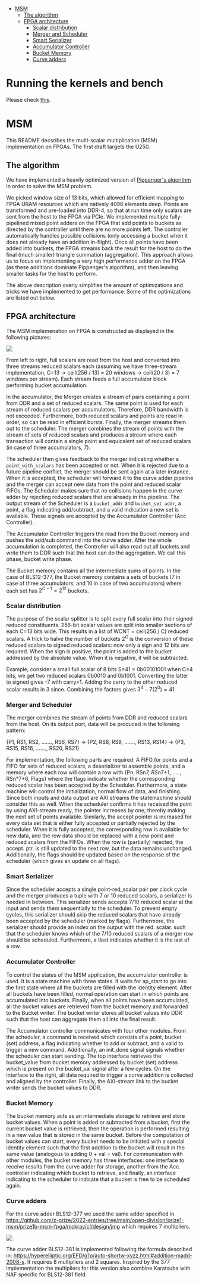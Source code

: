 <!-- TOC start (generated with https://github.com/derlin/bitdowntoc) -->

- [MSM](#msm)
   * [The algorithm](#the-algorithm)
   * [FPGA architecture](#fpga-architecture)
      + [Scalar distribution](#scalar-distribution)
      + [Merger and Scheduler](#merger-and-scheduler)
      + [Smart Serializer](#smart-serializer)
      + [Accumulator Controller](#accumulator-controller)
      + [Bucket Memory](#bucket-memory)
      + [Curve adders](#curve-adders)

<!-- TOC end -->

<!-- TOC --><a name="Running the kernels and bench"></a>
# Running the kernels and bench
Please check [this](sw/test_code/README.md).

<!-- TOC --><a name="msm"></a>
# MSM

This README decsribes the multi-scalar multiplication (MSM) implementation on FPGAs. The first draft targets the U250.

<!-- TOC --><a name="the-algorithm"></a>
## The algorithm

We have implemented a heavily optimized version of [Pippenger's algorithm](https://dl.acm.org/doi/abs/10.1137/0209022) in order to solve the MSM problem.

We picked window size of 13 bits, which allowed for efficient mapping to FPGA URAM resources which are natively 4096 elements deep. Points are transformed and pre-loaded into DDR-4, so that at run time only scalars are sent from the host to the FPGA via PCIe. We implemented multiple fully-pipelined mixed point adders on the FPGA that add points to buckets as directed by the controller until there are no more points left. The controller automatically handles possible collisions (only accessing a bucket when it does not already have an addition in-flight). Once all points have been added into buckets, the FPGA streams back the result for the host to do the final (much smaller) triangle summation (aggregation). This approach allows us to focus on implementing a very high performance adder on the FPGA (as these additions dominate Pippenger's algorithm), and then leaving smaller tasks for the host to perform.

The above description overly simplifies the amount of optimizations and tricks we have implemented to get performance. Some of the optimizations are listed out below.

<!-- TOC --><a name="fpga-architecture"></a>
## FPGA architecture

The MSM implemenation on FPGA is constructed as displayed in the following pictures:

![](docs/msm_system_top.png)

From left to right, full scalars are read from the host and converted into three streams reduced scalars each (assuming we have three-stream implementation, C=13 → ceil(256 / 13) = 20 windows → ceil(20 / 3) = 7 windows per stream). Each stream feeds a full accumulator block performing bucket accumulation.

In the accumulator, the Merger creates a stream of pairs containing a point from DDR and a set of reduced scalars. The same point is used for each stream of reduced scalars per accumulators. Therefore, DDR bandwidth is not exceeded. Furthermore, both reduced scalars and points are read in order, so can be read in efficient bursts. Finally, the merger streams them out to the scheduler. The merger combines the stream of points with the stream of sets of reduced scalars and produces a stream where each transaction will contain a single point and equicalent set of reduced scalars (in case of three accumulators, 7).

The scheduler then gives feedback to the merger indicating whether a `point_with_scalars` has been accepted or not. When it is rejected due to a future pipeline conflict, the merger should be sent again at a later instance. When it is accepted, the scheduler will forward it to the curve adder pipeline and the merger can accept new data from the point and reduced scalar FIFOs. The Scheduler makes sure that no collisions happen in the curve adder by rejecting reduced scalars that are already in the pipeline. The output stream of the Scheduler is a `bucket_addr` and `bucket_set addr`, a point, a flag indicating add/subtract, and a valid indication a new set is available. These signals are accepted by the Accumulator Controller (Acc Controller).

The Accumulator Controller triggers the read from the Bucket memory and pushes the add/sub command into the curve adder. After the whole accumulation is completed, the Controller will also read out all buckets and write them to DDR such that the host can do the aggregation. We call this phase, bucket write phase.

The Bucket memory contains all the intermediate sums of points. In the case of BLS12-377, the Bucket memory contains a sets of buckets (7 in case of three accumulators, and 10 in case of two accumulators) where each set has $2^{C-1}=2^{12}$ buckets.  


<!-- TOC --><a name="scalar-distribution"></a>
### Scalar distribution

The purpose of the scalar splitter is to split every full scalar into their signed reduced constituents. 256-bit scalar values are split into smaller sections of each C=13 bits wide. This results in a list of WCNT = ceil(256 / C) reduced scalars. A trick to halve the number of buckets $2^{C}$ is the conversion of these reduced scalars to signed reduced scalars: now only a sign and 12 bits are required. When the sign is positive, the point is added to the bucket addressed by the absolute value. When it is negative, it will be subtracted. 

Example, consider a small full scalar of 8 bits S=41 = 0b00101001 when C=4 bits, we get two reduced scalars 0b0010 and 0b1001. Converting the latter to signed gives -7 with carry=1. Adding the carry to the other reduced scalar results in 3 since. Combining the factors gives $3^{4} - 7 (2^0) = 41$.

<!-- TOC --><a name="merger-and-scheduler"></a>
### Merger and Scheduler

The merger combines the stream of points from DDR and reduced scalars from the host. On its output port, data will be produced in the following pattern:

{P1, RS1, RS2, ……., RS6, RS7} → {P2, RS8, RS9, ……., RS13, RS14} → {P3, RS15, RS16, ……., RS20, RS21}

For implementation, the following parts are required: A FIFO for points and a FIFO for sets of reduced scalars, a deserializer to assemble points, and a memory where each row will contain a row with {Pn, RSn*7, RSn*7+1, ….., RSn*7+6, Flags} where the flags indicate whether the corresponding reduced scalar has been accepted by the Scheduler. Furthermore, a state machine will control the initialization, normal flow of data, and finishing. Since both inputs and data output are AXI streams the statemachine should consider this as well. When the scheduler confirms it has received the point by using AXI-stream ready, the pointer increases by one, thereby making the next set of points available. Similarly, the accept pointer is increased for every data set that is either fully accepted or partially rejected by the scheduler. When it is fully accepted, the corresponding row is available for new data, and the row data should be replaced with a new point and reduced scalars from the FIFOs. When the row is (partially) rejected, the accept. ptr. is still updated to the next row, but the data remains unchanged. Additionally, the flags should be updated based on the response of the scheduler (which gives an update on all flags). 

<!-- TOC --><a name="smart-serializer"></a>
### Smart Serializer

Since the scheduler accepts a single point-red_scalar pair per clock cycle and the merger produces a tuple with 7 or 10 reduced scalars, a serializer is needed in between. This serializer sends accepts 7/10 reduced scalar at the input and sends them sequentially to the scheduler. To prevent empty cycles, this serializer should skip the reduced scalars that have already been accepted by the scheduler (marked by flags). Furthermore, the serializer should provide an index on the output with the red. scalar. such that the scheduler knows which of the 7/10 reduced scalars of a merger row should be scheduled. Furthermore, a tlast indicates whether it is the last of a row. 


<!-- TOC --><a name="accumulator-controller"></a>
### Accumulator Controller

To control the states of the MSM application, the accumulator controller is used. It is a state machine with three states. It waits for ap_start to go into the first state where all the buckets are filled with the identity element. After all buckets have been filled, normal operation can start in which points are accumulated into buckets. Finally, when all points have been accumulated, all the bucket values are retrieved from the bucket memory and forwarded to the Bucket writer. The bucket writer stores all bucket values into DDR such that the host can aggregate them all into the final result.

The Accumulator controller communicates with four other modules. From the scheduler, a command is received which consists of a point, bucket (set) address, a flag indicating whether to add or subtract, and a valid to trigger a new command. Additionally, an init_done signal signals whether the scheduler can start sending. The top interface retrieves the bucket_value from bucket memory addressed by bucket (set) address which is present on the bucket_val signal after a few cycles. On the interface to the right, all data required to trigger a curve addition is collected and aligned by the controller. Finally, the AXI-stream link to the bucket writer sends the bucket values to DDR.

<!-- TOC --><a name="bucket-memory"></a>
### Bucket Memory

The bucket memory acts as an intermediate storage to retrieve and store bucket values. When a point is added or subtracted from a bucket, first the current bucket value is retrieved, then the operation is performed resulting in a new value that is stored in the same bucket. Before the computation of bucket values can start, every bucket needs to be initiated with a special identity element such that the first addition to the bucket will result in the same value (analogous to adding 0 + val = val). For communication with other modules, the bucket memory has three interfaces: one interface to receive results from the curve adder for storage, another from the Acc. controller indicating which bucket to retrieve, and finally, an interface indicating to the scheduler to indicate that a bucket is free to be scheduled again.

<!-- TOC --><a name="curve-adders"></a>
### Curve adders

For the curve adder BLS12-377 we used the same adder specified in https://github.com/z-prize/2022-entries/tree/main/open-division/prize1-msm/prize1b-msm-fpga/nickray/cl/design/jmp which requires 7 multipliers.

![](docs/curve_adder_377.png)

The curve adder BLS12-381 is implemented following the formula described in: https://hyperelliptic.org/EFD/g1p/auto-shortw-xyzz.html#addition-madd-2008-s. It requires 8 multipliers and 2 squares. Inspired by the 377 implementation the multipliers for this version also combine Karatsuba with NAF specific for BLS12-381 field.
